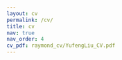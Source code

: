 ```yaml
---
layout: cv
permalink: /cv/
title: cv
nav: true
nav_order: 4
cv_pdf: raymond_cv/YufengLiu_CV.pdf
---
```

